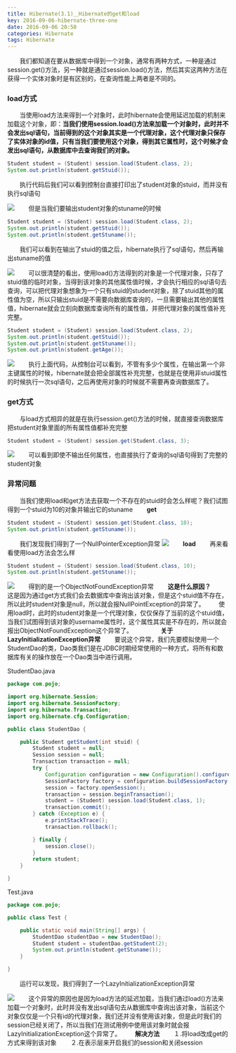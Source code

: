 ```yaml
---
title: Hibernate(3.1)＿Hibernate的get和load
key: 2016-09-06-hibernate-three-one
date: 2016-09-06 20:50
categories: Hibernate
tags: Hibernate
---
```



　　我们都知道在要从数据库中得到一个对象，通常有两种方式，一种是通过session.get()方法，另一种就是通过session.load()方法，然后其实这两种方法在获得一个实体对象时是有区别的，在查询性能上两者是不同的。

### load方式
　　当使用load方法来得到一个对象时，此时hibernate会使用延迟加载的机制来加载这个对象，即：**当我们使用session.load()方法来加载一个对象时，此时并不会发出sql语句，当前得到的这个对象其实是一个代理对象，这个代理对象只保存了实体对象的id值，只有当我们要使用这个对象，得到其它属性时，这个时候才会发出sql语句，从数据库中去查询我们的对象。**
```java
Student student = (Student) session.load(Student.class, 2);
System.out.println(student.getStuid());
```
　　执行代码后我们可以看到控制台直接打印出了student对象的stuid，而并没有执行sql语句

![](http://upload-images.jianshu.io/upload_images/1796819-ea13d86644fe0b8b.png?imageMogr2/auto-orient/strip%7CimageView2/2/w/1240)
　　但是当我们要输出student对象的stuname的时候
```java
Student student = (Student) session.load(Student.class, 2);
System.out.println(student.getStuid());
System.out.println(student.getStuname());
```
　　我们可以看到在输出了stuid的值之后，hibernate执行了sql语句，然后再输出stuname的值

![](http://upload-images.jianshu.io/upload_images/1796819-2bd8d9a11c05fbc7.png?imageMogr2/auto-orient/strip%7CimageView2/2/w/1240)
　　可以很清楚的看出，使用load()方法得到的对象是一个代理对象，只存了stuid值的临时对象，当得到该对象的其他属性值时候，才会执行相应的sql语句去查询，可以把代理对象想象为一个只有stuid的student对象，除了stuid其他的属性值为空，所以只输出stuid是不需要向数据库查询的，一旦需要输出其他的属性值，hibernate就会立刻向数据库查询所有的属性值，并把代理对象的属性值补充完整。
```java
Student student = (Student) session.load(Student.class, 2);
System.out.println(student.getStuid());
System.out.println(student.getStuname());
System.out.println(student.getAge());
```
![](http://upload-images.jianshu.io/upload_images/1796819-4ad4eed22df400f7.png?imageMogr2/auto-orient/strip%7CimageView2/2/w/1240)
　　执行上面代码，从控制台可以看到，不管有多少个属性，在输出第一个非主键属性的时候，hibernate就会把全部属性补充完整，也就是在使用非stuid属性的时候执行一次sql语句，之后再使用对象的时候就不需要再查询数据库了。
### get方式
　　与load方式相异的就是在执行session.get()方法的时候，就直接查询数据库把student对象里面的所有属性值都补充完整
```java
Student student = (Student) session.get(Student.class, 3);
```
![](http://upload-images.jianshu.io/upload_images/1796819-8997706c1182e0b5.png?imageMogr2/auto-orient/strip%7CimageView2/2/w/1240)
　　可以看到即使不输出任何属性，也直接执行了查询的sql语句得到了完整的student对象
### 异常问题
　　当我们使用load和get方法去获取一个不存在的stuid时会怎么样呢？我们试图得到一个stuid为10的对象并输出它的stuname
　　**get**
```java
Student student = (Student) session.get(Student.class, 10);
System.out.println(student.getStuname());
```
　　我们发现我们得到了一个NullPointerException异常
![](http://upload-images.jianshu.io/upload_images/1796819-237b9d65a7c1a916.png?imageMogr2/auto-orient/strip%7CimageView2/2/w/1240)
　　**load**
　　再来看看使用load方法会怎么样
```java
Student student = (Student) session.load(Student.class, 10);
System.out.println(student.getStuname());
```
![](http://upload-images.jianshu.io/upload_images/1796819-ff1fb49aba52fa77.png?imageMogr2/auto-orient/strip%7CimageView2/2/w/1240)
　　得到的是一个ObjectNotFoundException异常
　　**这是什么原因？**
　　这是因为通过get方式我们会去数据库中查询出该对象，但是这个stuid值不存在，所以此时student对象是null，所以就会报NullPointException的异常了。
　　使用load时，此时的student对象是一个代理对象，仅仅保存了当前的这个stuid值，当我们试图得到该对象的username属性时，这个属性其实是不存在的，所以就会报出ObjectNotFoundException这个异常了。
　　
　　**关于LazyInitializationException异常**
　　要说这个异常，我们先要模拟使用一个StudentDao的类，Dao类我们是在JDBC时期经常使用的一种方式，将所有和数据库有关的操作放在一个Dao类当中进行调用。

StudentDao.java
```java
package com.pojo;

import org.hibernate.Session;
import org.hibernate.SessionFactory;
import org.hibernate.Transaction;
import org.hibernate.cfg.Configuration;

public class StudentDao {

    public Student getStudent(int stuid) {
        Student student = null;
        Session session = null;
        Transaction transaction = null;
        try {
            Configuration configuration = new Configuration().configure();
            SessionFactory factory = configuration.buildSessionFactory();
            session = factory.openSession();
            transaction = session.beginTransaction();
            student = (Student) session.load(Student.class, 1);
            transaction.commit();
        } catch (Exception e) {
            e.printStackTrace();
            transaction.rollback();

        } finally {
            session.close();
        }
        return student;
    }

}
```
Test.java
```java
package com.pojo;

public class Test {

    public static void main(String[] args) {
        StudentDao studentDao = new StudentDao();
        Student student = studentDao.getStudent(2);
        System.out.println(student.getStuname());
    }

}
```
　　运行可以发现，我们得到了一个LazyInitializationException异常

![](http://upload-images.jianshu.io/upload_images/1796819-0946d892ecf7f63f.png?imageMogr2/auto-orient/strip%7CimageView2/2/w/1240)
　　这个异常的原因也是因为load方法的延迟加载，当我们通过load()方法来加载一个对象时，此时并没有发出sql语句去从数据库中查询出该对象，当前这个对象仅仅是一个只有id的代理对象，我们还并没有使用该对象，但是此时我们的session已经关闭了，所以当我们在测试用例中使用该对象时就会报LazyInitializationException这个异常了。
　　**解决方法**
　　１.将load改成get的方式来得到该对象
　　２.在表示层来开启我们的session和关闭session

